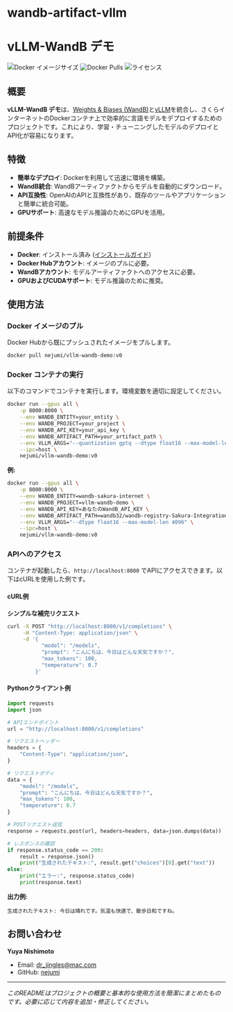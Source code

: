 # wandb-artifact-vllm

# vLLM-WandB デモ

![Docker イメージサイズ](https://img.shields.io/docker/image-size/nejumi/vllm-wandb-demo/v0)
![Docker Pulls](https://img.shields.io/docker/pulls/nejumi/vllm-wandb-demo)
![ライセンス](https://img.shields.io/badge/license-MIT-blue.svg)

## 概要

**vLLM-WandB デモ**は、[Weights & Biases (WandB)](https://www.wandb.com/)と[vLLM](https://github.com/vllm-project/vllm)を統合し、さくらインターネットのDockerコンテナ上で効率的に言語モデルをデプロイするためのプロジェクトです。これにより、学習・チューニングしたモデルのデプロイとAPI化が容易になります。

## 特徴

- **簡単なデプロイ**: Dockerを利用して迅速に環境を構築。
- **WandB統合**: WandBアーティファクトからモデルを自動的にダウンロード。
- **API互換性**: OpenAIのAPIと互換性があり、既存のツールやアプリケーションと簡単に統合可能。
- **GPUサポート**: 高速なモデル推論のためにGPUを活用。

## 前提条件

- **Docker**: インストール済み ([インストールガイド](https://docs.docker.com/get-docker/))
- **Docker Hubアカウント**: イメージのプルに必要。
- **WandBアカウント**: モデルアーティファクトへのアクセスに必要。
- **GPUおよびCUDAサポート**: モデル推論のために推奨。

## 使用方法

### Docker イメージのプル

Docker Hubから既にプッシュされたイメージをプルします。

```bash
docker pull nejumi/vllm-wandb-demo:v0
```

### Docker コンテナの実行

以下のコマンドでコンテナを実行します。環境変数を適切に設定してください。

```bash
docker run --gpus all \
    -p 8000:8000 \
    --env WANDB_ENTITY=your_entity \
    --env WANDB_PROJECT=your_project \
    --env WANDB_API_KEY=your_api_key \
    --env WANDB_ARTIFACT_PATH=your_artifact_path \
    --env VLLM_ARGS="--quantization gptq --dtype float16 --max-model-len 4096" \
    --ipc=host \
    nejumi/vllm-wandb-demo:v0
```

**例:**

```bash
docker run --gpus all \
    -p 8000:8000 \
    --env WANDB_ENTITY=wandb-sakura-internet \
    --env WANDB_PROJECT=vllm-wandb-demo \
    --env WANDB_API_KEY=あなたのWandB_API_KEY \
    --env WANDB_ARTIFACT_PATH=wandb32/wandb-registry-Sakura-Integration-test/Test_Model:v0 \
    --env VLLM_ARGS="--dtype float16 --max-model-len 4096" \
    --ipc=host \
    nejumi/vllm-wandb-demo:v0
```

### APIへのアクセス

コンテナが起動したら、`http://localhost:8000` でAPIにアクセスできます。以下はcURLを使用した例です。

#### cURL例

**シンプルな補完リクエスト**

```bash
curl -X POST "http://localhost:8000/v1/completions" \
     -H "Content-Type: application/json" \
     -d '{
           "model": "/models",
           "prompt": "こんにちは、今日はどんな天気ですか？",
           "max_tokens": 100,
           "temperature": 0.7
         }'
```

#### Pythonクライアント例

```python
import requests
import json

# APIエンドポイント
url = "http://localhost:8000/v1/completions"

# リクエストヘッダー
headers = {
    "Content-Type": "application/json",
}

# リクエストボディ
data = {
    "model": "/models",
    "prompt": "こんにちは、今日はどんな天気ですか？",
    "max_tokens": 100,
    "temperature": 0.7
}

# POSTリクエスト送信
response = requests.post(url, headers=headers, data=json.dumps(data))

# レスポンスの確認
if response.status_code == 200:
    result = response.json()
    print("生成されたテキスト:", result.get("choices")[0].get("text"))
else:
    print("エラー:", response.status_code)
    print(response.text)
```

**出力例:**

```
生成されたテキスト: 今日は晴れです。気温も快適で、散歩日和ですね。
```

## お問い合わせ

**Yuya Nishimoto**

- Email: [dr_jingles@mac.com](dr_jingles@mac.com)
- GitHub: [nejumi](https://github.com/nejumi)

---

*このREADMEはプロジェクトの概要と基本的な使用方法を簡潔にまとめたものです。必要に応じて内容を追加・修正してください。*